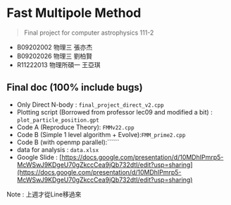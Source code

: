 # Fast Multipole Method
> Final project for computer astrophysics 111-2

- B09202002 物理三 張亦杰
- B09202026 物理三 劉柏賢
- R11222013 物理所碩一 王亞琪

## Final doc (100% include bugs)
- Only Direct N-body : ```final_project_direct_v2.cpp```
- Plotting script (Borrowed from professor lec09 and modified a bit) : ```plot_particle_position.gpt```
- Code A (Reproduce Theory): ```FMMv22.cpp```
- Code B (Simple 1 level algorithm + Evolve):```FMM_prime2.cpp```
- Code B (with openmp parallel):``````
- data for analysis : ```data.xlsx```
- Google Slide : [https://docs.google.com/presentation/d/10MDhIPmrp5-McWSwJ9KDgeU70gZkccCea9jQb732dtI/edit?usp=sharing](https://docs.google.com/presentation/d/10MDhIPmrp5-McWSwJ9KDgeU70gZkccCea9jQb732dtI/edit?usp=sharing)

Note : 上週才從Line移過來

